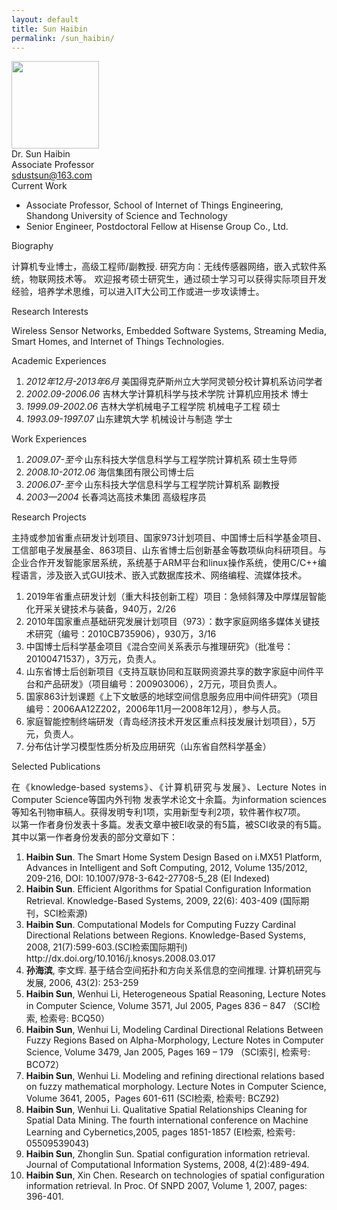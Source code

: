```yaml
---
layout: default
title: Sun Haibin
permalink: /sun_haibin/
---
```


<div class="container mt-3">
<div class="text-center">
    <img class="rounded-circle border shadow" height="140px" width="140px"
        src="{{ '/assets/imgs/sun_haibin.jpg' | relative_url }}" />
    <div class="fs-4 fw-light">
        Dr. Sun Haibin
    </div>
    <div class="fs-5 fw-light text-secondary">
        Associate Professor
    </div>
    <div class="btn-group mt-2 gap-3">
        <a href="mailto:sdustsun@163.com" class="text-decoration-none">
            <i class="bi bi-envelope-at-fill"></i> sdustsun@163.com
        </a>
    </div>
</div>

<div class="fs-4 fw-semibold border-bottom">
    <i class="bi bi-building-check"></i>
    Current Work
</div>
<ul class="list-group-numbered mt-3">
  <li class="list-group-item">
    Associate Professor, School of Internet of Things Engineering, Shandong University of Science and Technology
  </li>
  <li class="list-group-item">
    Senior Engineer, Postdoctoral Fellow at Hisense Group Co., Ltd.
  </li>
</ul>

<div class="fs-4 fw-semibold border-bottom">
    <i class="bi bi-info-circle"></i>
    Biography
</div>
<p class="mt-3" style="text-align: justify;">
    计算机专业博士，高级工程师/副教授. 研究方向：无线传感器网络，嵌入式软件系统，物联网技术等。 欢迎报考硕士研究生，通过硕士学习可以获得实际项目开发经验，培养学术思维，可以进入IT大公司工作或进一步攻读博士。
</p>

<div class="fs-4 fw-semibold border-bottom">
    <i class="bi bi-lightbulb"></i>
    Research Interests
</div>
<p class="mt-3" style="text-align: justify;">
    Wireless Sensor Networks, Embedded Software Systems, Streaming Media, Smart Homes, and Internet of Things Technologies.
</p>

<div class="fs-4 fw-semibold border-bottom">
    <i class="bi bi-journal-plus"></i>
    Academic Experiences
</div>
<ol class="list-group-numbered mt-3">
    <li class="list-group-item mb-1">
        <i>2012年12月-2013年6月</i> 美国得克萨斯州立大学阿灵顿分校计算机系访问学者
    </li>
    <li class="list-group-item mb-1">
        <i>2002.09-2006.06</i> 吉林大学计算机科学与技术学院 计算机应用技术 博士
    </li>
    <li class="list-group-item mb-1">
        <i>1999.09-2002.06</i> 吉林大学机械电子工程学院   机械电子工程 硕士
    </li>
    <li class="list-group-item mb-1">
        <i>1993.09-1997.07</i> 山东建筑大学   机械设计与制造 学士
    </li>
</ol>

<div class="fs-4 fw-semibold border-bottom">
    <i class="bi bi-briefcase"></i>
    Work Experiences
</div>
<ol class="list-group-numbered mt-3">
    <li class="list-group-item mb-1">
        <i>2009.07-至今</i> 山东科技大学信息科学与工程学院计算机系 硕士生导师
    </li>
    <li class="list-group-item mb-1">
        <i>2008.10-2012.06</i> 海信集团有限公司博士后
    </li>
    <li class="list-group-item mb-1">
        <i>2006.07-至今</i> 山东科技大学信息科学与工程学院计算机系 副教授
    </li>
    <li class="list-group-item mb-1">
        <i>2003—2004</i>  长春鸿达高技术集团   高级程序员
    </li>
</ol>

<div class="fs-4 fw-semibold border-bottom">
    <i class="bi bi-easel"></i>
    Research Projects
</div>
<p class="mt-3" style="text-align: justify;">
    主持或参加省重点研发计划项目、国家973计划项目、中国博士后科学基金项目、工信部电子发展基金、863项目、山东省博士后创新基金等数项纵向科研项目。与企业合作开发智能家居系统，系统基于ARM平台和linux操作系统，使用C/C++编程语言，涉及嵌入式GUI技术、嵌入式数据库技术、网络编程、流媒体技术。
</p>
<ol class="list-group-numbered mt-3">
    <li class="list-group-item mb-1">
        2019年省重点研发计划（重大科技创新工程）项目：急倾斜薄及中厚煤层智能化开采关键技术与装备，940万，2/26
    </li>
    <li class="list-group-item mb-1">
        2010年国家重点基础研究发展计划项目（973）：数字家庭网络多媒体关键技术研究（编号：2010CB735906），930万，3/16
    </li>
    <li class="list-group-item mb-1">
        中国博士后科学基金项目《混合空间关系表示与推理研究》（批准号：20100471537），3万元，负责人。
    </li>
    <li class="list-group-item mb-1">
        山东省博士后创新项目《支持互联协同和互联网资源共享的数字家庭中间件平台和产品研发》（项目编号：200903006），2万元，项目负责人。
    </li>
    <li class="list-group-item mb-1">
        国家863计划课题《上下文敏感的地球空间信息服务应用中间件研究》（项目编号：2006AA12Z202，2006年11月—2008年12月），参与人员。
    </li>
    <li class="list-group-item mb-1">
        家庭智能控制终端研发（青岛经济技术开发区重点科技发展计划项目），5万元，负责人。
    </li>
    <li class="list-group-item mb-1">
        分布估计学习模型性质分析及应用研究（山东省自然科学基金）
    </li>
</ol>

<div class="fs-4 fw-semibold border-bottom">
    <i class="bi bi-book"></i>
    Selected Publications
</div>
<p class="mt-3" style="text-align: justify;">
    在《knowledge-based systems》、《计算机研究与发展》、Lecture Notes in Computer Science等国内外刊物
    发表学术论文十余篇。为information sciences等知名刊物审稿人。获得发明专利1项，实用新型专利2项，软件著作权7项。
    <br>
    以第一作者身份发表十多篇。发表文章中被EI收录的有5篇，被SCI收录的有5篇。其中以第一作者身份发表的部分文章如下：
</p>
<ol class="list-group-numbered mt-3">
    <li class="list-group-item mb-1">
        <b>Haibin Sun</b>. The Smart Home System Design Based on i.MX51 Platform, Advances in Intelligent and Soft Computing, 2012, Volume 135/2012, 209-216, DOI: 10.1007/978-3-642-27708-5_28 (EI Indexed)
    </li>
    <li class="list-group-item mb-1">
        <b>Haibin Sun</b>. Efficient Algorithms for Spatial Configuration Information Retrieval. Knowledge-Based Systems, 2009, 22(6): 403-409 (国际期刊，SCI检索源)
    </li>
    <li class="list-group-item mb-1">
        <b>Haibin Sun</b>. Computational Models for Computing Fuzzy Cardinal Directional Relations between Regions. Knowledge-Based Systems, 2008, 21(7):599-603.(SCI检索国际期刊) http://dx.doi.org/10.1016/j.knosys.2008.03.017
    </li>
    <li class="list-group-item mb-1">
        <b>孙海滨</b>, 李文辉. 基于结合空间拓扑和方向关系信息的空间推理. 计算机研究与发展, 2006, 43(2): 253-259
    </li>
    <li class="list-group-item mb-1">
        <b>Haibin Sun</b>, Wenhui Li, Heterogeneous Spatial Reasoning, Lecture Notes in Computer Science, Volume 3571, Jul 2005, Pages 836 – 847 （SCI检索, 检索号: BCQ50）
    </li>
    <li class="list-group-item mb-1">
        <b>Haibin Sun</b>, Wenhui Li, Modeling Cardinal Directional Relations Between Fuzzy Regions Based on Alpha-Morphology, Lecture Notes in Computer Science, Volume 3479, Jan 2005, Pages 169 – 179 （SCI索引, 检索号: BCO72）
    </li>
    <li class="list-group-item mb-1">
        <b>Haibin Sun</b>, Wenhui Li. Modeling and refining directional relations based on fuzzy mathematical morphology. Lecture Notes in Computer Science, Volume 3641, 2005，Pages 601-611 (SCI检索, 检索号: BCZ92)
    </li>
    <li class="list-group-item mb-1">
        <b>Haibin Sun</b>, Wenhui Li. Qualitative Spatial Relationships Cleaning for Spatial Data Mining. The fourth international conference on Machine Learning and Cybernetics,2005, pages 1851-1857 (EI检索, 检索号: 05509539043)
    </li>
    <li class="list-group-item mb-1">
        <b>Haibin Sun</b>, Zhonglin Sun. Spatial configuration information retrieval. Journal of Computational Information Systems, 2008, 4(2):489-494.
    </li>
    <li class="list-group-item mb-1">
        <b>Haibin Sun</b>, Xin Chen. Research on technologies of spatial configuration information retrieval. In Proc. Of SNPD 2007, Volume 1, 2007, pages: 396-401.
    </li>
</ol>
</div>